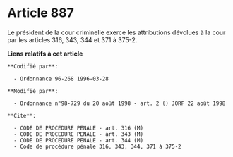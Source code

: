 # Article 887

Le président de la cour criminelle exerce les attributions dévolues à la cour par les articles 316, 343, 344 et 371 à 375-2.

**Liens relatifs à cet article**

	**Codifié par**:

	  - Ordonnance 96-268 1996-03-28

	**Modifié par**:

	  - Ordonnance n°98-729 du 20 août 1998 - art. 2 () JORF 22 août 1998

	**Cite**:

	  - CODE DE PROCEDURE PENALE - art. 316 (M)
	  - CODE DE PROCEDURE PENALE - art. 343 (M)
	  - CODE DE PROCEDURE PENALE - art. 344 (M)
	  - Code de procédure pénale 316, 343, 344, 371 à 375-2

